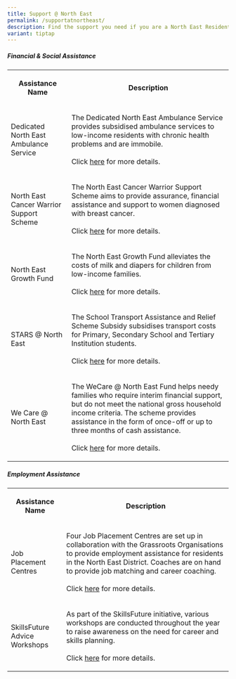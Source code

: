 ```yaml
---
title: Support @ North East
permalink: /supportatnortheast/
description: Find the support you need if you are a North East Resident
variant: tiptap
---
```

<h5>Financial &amp; Social Assistance</h5><table><tbody><tr><th rowspan="1" colspan="1"><p>Assistance Name</p></th><th rowspan="1" colspan="1"><p>Description</p></th></tr><tr><td rowspan="1" colspan="1"><p>Dedicated North East Ambulance Service</p></td><td rowspan="1" colspan="1"><p>The Dedicated North East Ambulance Service provides subsidised ambulance services to low-income residents with chronic health problems and are immobile.<br><br>Click <a href="https://northeast.cdc.gov.sg/programmes/financial-and-social-assistance/dedicated-north-east-subsidy" rel="noopener noreferrer nofollow" target="_blank">here</a> for more details.</p></td></tr><tr><td rowspan="1" colspan="1"><p>North East Cancer Warrior Support Scheme</p></td><td rowspan="1" colspan="1"><p>The North East Cancer Warrior Support Scheme aims to provide assurance, financial assistance and support to women diagnosed with breast cancer.<br><br>Click <a href="https://northeast.cdc.gov.sg/programmes/financial-and-social-assistance/cwss/" rel="noopener noreferrer nofollow" target="_blank">here</a> for more details.</p></td></tr><tr><td rowspan="1" colspan="1"><p></p><p>North East Growth Fund</p></td><td rowspan="1" colspan="1"><p>The North East Growth Fund alleviates the costs of milk and diapers for children from low-income families.<br><br>Click <a href="https://northeast.cdc.gov.sg/programmes/financial-and-social-assistance/north-east-growth-fund" rel="noopener noreferrer nofollow" target="_blank">here</a> for more details.</p></td></tr><tr><td rowspan="1" colspan="1"><p>STARS @ North East</p></td><td rowspan="1" colspan="1"><p>The School Transport Assistance and Relief Scheme Subsidy subsidises transport costs for Primary, Secondary School and Tertiary Institution students.<br><br>Click <a href="https://northeast.cdc.gov.sg/programmes/financial-and-social-assistance/stars/" rel="noopener noreferrer nofollow" target="_blank">here</a> for more details.</p></td></tr><tr><td rowspan="1" colspan="1"><p>We Care @ North East</p></td><td rowspan="1" colspan="1"><p>The WeCare @ North East Fund helps needy families who require interim financial support, but do not meet the national gross household income criteria. The scheme provides assistance in the form of once-off or up to three months of cash assistance.<br><br>Click <a href="https://northeast.cdc.gov.sg/programmes/financial-and-social-assistance/wecare-at-north-east" rel="noopener noreferrer nofollow" target="_blank">here</a> for more details.</p></td></tr></tbody></table><h5>Employment Assistance</h5><table><tbody><tr><th rowspan="1" colspan="1"><p>Assistance Name</p></th><th rowspan="1" colspan="1"><p>Description</p></th></tr><tr><td rowspan="1" colspan="1"><p>Job Placement Centres</p></td><td rowspan="1" colspan="1"><p>Four Job Placement Centres are set up in collaboration with the Grassroots Organisations to provide employment assistance for residents in the North East District. Coaches are on hand to provide job matching and career coaching.<br><br>Click <a href="https://northeast.cdc.gov.sg/programmes/employment-and-lifelong-learning/job-placement-centres" rel="noopener noreferrer nofollow" target="_blank">here</a> for more details.</p></td></tr><tr><td rowspan="1" colspan="1"><p>SkillsFuture Advice Workshops</p></td><td rowspan="1" colspan="1"><p>As part of the SkillsFuture initiative, various workshops are conducted throughout the year to raise awareness on the need for career and skills planning.<br><br>Click <a href="https://northeast.cdc.gov.sg/programmes/employment-and-lifelong-learning/skillsfuture-advice-workshops" rel="noopener noreferrer nofollow" target="_blank">here</a> for more details.</p></td></tr></tbody></table><p></p>